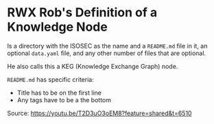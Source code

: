 # RWX Rob's Definition of a Knowledge Node

Is a directory with the ISOSEC as the name and a `README.md` file in it, an optional `data.yaml` file, and any other number of files that are optional.

He also calls this a KEG (Knowledge Exchange Graph) node.

`README.md` has specific criteria:
- Title has to be on the first line
- Any tags have to be a the bottom

Source: https://youtu.be/T2D3uO3oEM8?feature=shared&t=6510